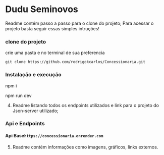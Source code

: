 # Dudu Seminovos

Readme contém passo a passo para o clone do projeto;
Para acessar o projeto basta seguir essas simples intruções!

### clone do projeto

crie uma pasta e no terminal de sua preferencia 

``git clone https://github.com/rodrigokcarlos/Concessionaria.git``

### Instalação e execução
 
npm i

npm run dev

4. Readme listando todos os endpoints utilizados e link para o projeto do Json-server
utilizado;
### Api e Endpoints

#### Api Base```https://concessionaria.onrender.com```

5. Readme contém informações como imagens, gráficos, links externos.
